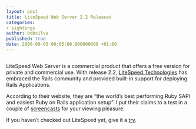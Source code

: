 ```yaml
---
layout: post
title: LiteSpeed Web Server 2.2 Released
categories:
- sightings
author: bobsilva
published: true
date: 2006-09-05 00:05:00.000000000 +01:00
---
```

<p><img src="http://i.nfectio.us/images/litespeed22.png" alt="" /></p>
<p>LiteSpeed Web Server is a commercial product that offers a free version for private and commercial use. With release 2.2, <a href="http://www.litespeedtech.com">LiteSpeed Technologies</a> has embraced the Rails community and provided built-in support for deploying Rails Applications.</p>
<p>According to their website, they are &#8220;the world&#8217;s best performing Ruby <span class="caps">SAPI</span> and easiest Ruby on Rails application setup&#8221;.  I put their claims to a test in a couple of <a href="http://i.nfectio.us/articles/2006/09/04/litespeed-web-server-2-2-includes-rails-support">screencasts</a> for your viewing pleasure.</p>
<p>If you haven&#8217;t checked out LiteSpeed yet, give it a <a href="http://www.litespeedtech.com/products/webserver/download/">try</a>.</p>